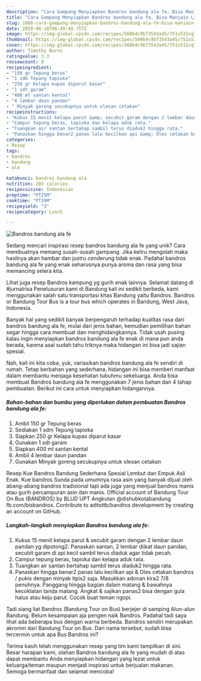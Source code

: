 ```yaml
---
description: "Cara Gampang Menyiapkan Bandros bandung ala fe, Bisa Manjain Lidah"
title: "Cara Gampang Menyiapkan Bandros bandung ala fe, Bisa Manjain Lidah"
slug: 1688-cara-gampang-menyiapkan-bandros-bandung-ala-fe-bisa-manjain-lidah
date: 2020-08-18T06:49:44.757Z
image: https://img-global.cpcdn.com/recipes/560b4c9b73543a45/751x532cq70/bandros-bandung-ala-fe-foto-resep-utama.jpg
thumbnail: https://img-global.cpcdn.com/recipes/560b4c9b73543a45/751x532cq70/bandros-bandung-ala-fe-foto-resep-utama.jpg
cover: https://img-global.cpcdn.com/recipes/560b4c9b73543a45/751x532cq70/bandros-bandung-ala-fe-foto-resep-utama.jpg
author: Timothy Burns
ratingvalue: 3.3
reviewcount: 9
recipeingredient:
- "150 gr Tepung beras"
- "1 sdm Tepung tapioka"
- "250 gr Kelapa kupas diparut kasar"
- "1 sdt garam"
- "400 ml santan kental"
- "4 lembar daun pandan"
- " Minyak goreng secukupnya untuk olesan cetakan"
recipeinstructions:
- "Kukus 15 menit kelapa parut &amp; secubit garam dengan 2 lembar daun pandan yg dipotong2. Panaskan santan, 2 lembar diikat daun pandan, secubit garam di api kecil sambil terus diaduk agar tidak pecah."
- "Campur tepung beras, tapioka dan kelapa aduk rata."
- "Tuangkan air santan bertahap sambil terus diaduk2 hingga rata."
- "Panaskan hingga benar2 panas lalu kecilkan api &amp; Oles cetakan bandros / pukis dengan minyak tipis2 saja. Masukkan adonan kira2 7/8 penuhnya. Panggang hingga bagian dalam matang &amp; bawahnya kecoklatan tanda matang. Angkat &amp; sajikan panas2 bisa dengan gula halus atau keju parut. Cocok buat teman ngopi."
categories:
- Resep
tags:
- bandros
- bandung
- ala

katakunci: bandros bandung ala 
nutrition: 203 calories
recipecuisine: Indonesian
preptime: "PT25M"
cooktime: "PT39M"
recipeyield: "3"
recipecategory: Lunch

---
```



![Bandros bandung ala fe](https://img-global.cpcdn.com/recipes/560b4c9b73543a45/751x532cq70/bandros-bandung-ala-fe-foto-resep-utama.jpg)

Sedang mencari inspirasi resep bandros bandung ala fe yang unik? Cara membuatnya memang susah-susah gampang. Jika keliru mengolah maka hasilnya akan hambar dan justru cenderung tidak enak. Padahal bandros bandung ala fe yang enak seharusnya punya aroma dan rasa yang bisa memancing selera kita.

Lihat juga resep Bandros kampung yg gurih enak lainnya. Selamat datang di #jurnalrisa Penelusuran kami di Bandung kali ini sedikit berbeda, kami menggunakan salah satu transportasi khas Bandung yaitu Bandros. Bandros or Bandung Tour Bus is a tour bus which operates in Bandung, West Java, Indonesia.

Banyak hal yang sedikit banyak berpengaruh terhadap kualitas rasa dari bandros bandung ala fe, mulai dari jenis bahan, kemudian pemilihan bahan segar hingga cara membuat dan menghidangkannya. Tidak usah pusing kalau ingin menyiapkan bandros bandung ala fe enak di mana pun anda berada, karena asal sudah tahu triknya maka hidangan ini bisa jadi sajian spesial.


Nah, kali ini kita coba, yuk, variasikan bandros bandung ala fe sendiri di rumah. Tetap berbahan yang sederhana, hidangan ini bisa memberi manfaat dalam membantu menjaga kesehatan tubuhmu sekeluarga. Anda bisa membuat Bandros bandung ala fe menggunakan 7 jenis bahan dan 4 tahap pembuatan. Berikut ini cara untuk menyiapkan hidangannya.

<!--inarticleads1-->

##### Bahan-bahan dan bumbu yang diperlukan dalam pembuatan Bandros bandung ala fe:

1. Ambil 150 gr Tepung beras
1. Sediakan 1 sdm Tepung tapioka
1. Siapkan 250 gr Kelapa kupas diparut kasar
1. Gunakan 1 sdt garam
1. Siapkan 400 ml santan kental
1. Ambil 4 lembar daun pandan
1. Gunakan  Minyak goreng secukupnya untuk olesan cetakan


Resep Kue Bandros Bandung Sederhana Spesial Lembut dan Empuk Asli Enak. Kue bandros Sunda pada umumnya rasa asin yang banyak dijual oleh abang-abang bandros tradisional tapi ada juga yang menjual bandros manis atau gurih percampuran asin dan manis. Official account of Bandung Tour On Bus (BANDROS) by BLUD UPT Angkutan @dishubkotabandung fb.com/bisbandros. Contribute to aditsttb/bandros development by creating an account on GitHub. 

<!--inarticleads2-->

##### Langkah-langkah menyiapkan Bandros bandung ala fe:

1. Kukus 15 menit kelapa parut &amp; secubit garam dengan 2 lembar daun pandan yg dipotong2. Panaskan santan, 2 lembar diikat daun pandan, secubit garam di api kecil sambil terus diaduk agar tidak pecah.
1. Campur tepung beras, tapioka dan kelapa aduk rata.
1. Tuangkan air santan bertahap sambil terus diaduk2 hingga rata.
1. Panaskan hingga benar2 panas lalu kecilkan api &amp; Oles cetakan bandros / pukis dengan minyak tipis2 saja. Masukkan adonan kira2 7/8 penuhnya. Panggang hingga bagian dalam matang &amp; bawahnya kecoklatan tanda matang. Angkat &amp; sajikan panas2 bisa dengan gula halus atau keju parut. Cocok buat teman ngopi.


Tadi siang liat Bandros (Bandung Tour on Bus) berjejer di samping Alun-alun Bandung. Belum kesampaian aja pengen naik Bandros. Padahal tadi saya lihat ada beberapa bus dengan warna berbeda. Bandros sendiri merupakan akronim dari Bandung Tour on Bus. Dari nama tersebut, sudah bisa tercermin untuk apa Bus Bandros ini? 

Terima kasih telah menggunakan resep yang tim kami tampilkan di sini. Besar harapan kami, olahan Bandros bandung ala fe yang mudah di atas dapat membantu Anda menyiapkan hidangan yang lezat untuk keluarga/teman maupun menjadi inspirasi untuk berjualan makanan. Semoga bermanfaat dan selamat mencoba!
